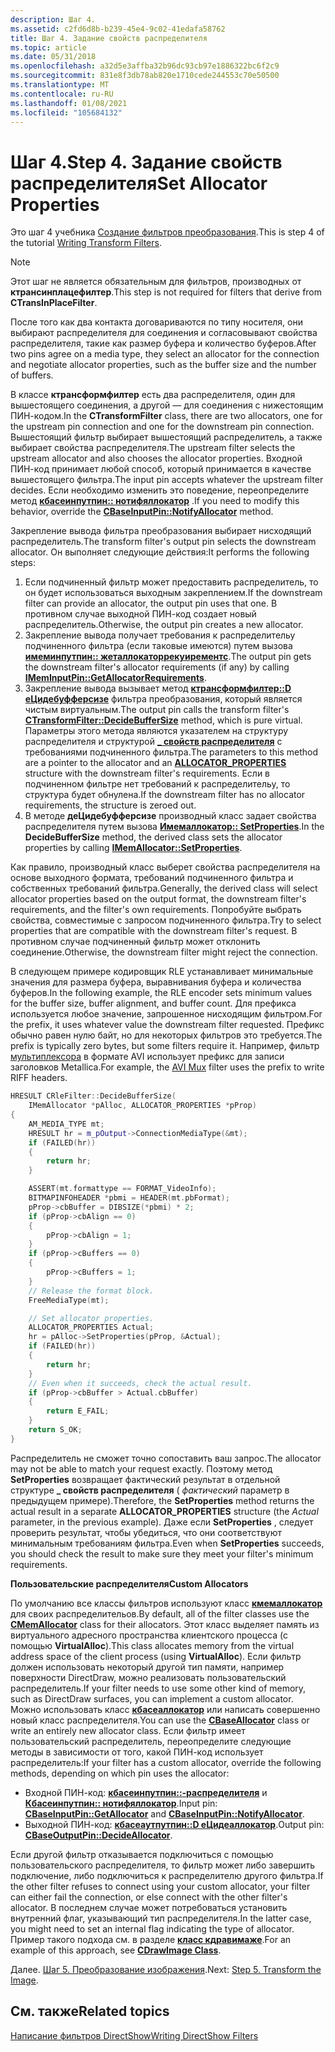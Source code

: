 ```yaml
---
description: Шаг 4.
ms.assetid: c2fd6d8b-b239-45e4-9c02-41edafa58762
title: Шаг 4. Задание свойств распределителя
ms.topic: article
ms.date: 05/31/2018
ms.openlocfilehash: a32d5e3affba32b96dc93cb97e1886322bc6f2c9
ms.sourcegitcommit: 831e8f3db78ab820e1710cede244553c70e50500
ms.translationtype: MT
ms.contentlocale: ru-RU
ms.lasthandoff: 01/08/2021
ms.locfileid: "105684132"
---
```

# <a name="step-4-set-allocator-properties"></a><span data-ttu-id="b4055-104">Шаг 4.</span><span class="sxs-lookup"><span data-stu-id="b4055-104">Step 4.</span></span> <span data-ttu-id="b4055-105">Задание свойств распределителя</span><span class="sxs-lookup"><span data-stu-id="b4055-105">Set Allocator Properties</span></span>

<span data-ttu-id="b4055-106">Это шаг 4 учебника [Создание фильтров преобразования](writing-transform-filters.md).</span><span class="sxs-lookup"><span data-stu-id="b4055-106">This is step 4 of the tutorial [Writing Transform Filters](writing-transform-filters.md).</span></span>

> [!Note]  
> <span data-ttu-id="b4055-107">Этот шаг не является обязательным для фильтров, производных от **ктрансинплацефилтер**.</span><span class="sxs-lookup"><span data-stu-id="b4055-107">This step is not required for filters that derive from **CTransInPlaceFilter**.</span></span>

 

<span data-ttu-id="b4055-108">После того как два контакта договариваются по типу носителя, они выбирают распределителя для соединения и согласовывают свойства распределителя, такие как размер буфера и количество буферов.</span><span class="sxs-lookup"><span data-stu-id="b4055-108">After two pins agree on a media type, they select an allocator for the connection and negotiate allocator properties, such as the buffer size and the number of buffers.</span></span>

<span data-ttu-id="b4055-109">В классе **ктрансформфилтер** есть два распределителя, один для вышестоящего соединения, а другой — для соединения с нижестоящим ПИН-кодом.</span><span class="sxs-lookup"><span data-stu-id="b4055-109">In the **CTransformFilter** class, there are two allocators, one for the upstream pin connection and one for the downstream pin connection.</span></span> <span data-ttu-id="b4055-110">Вышестоящий фильтр выбирает вышестоящий распределитель, а также выбирает свойства распределителя.</span><span class="sxs-lookup"><span data-stu-id="b4055-110">The upstream filter selects the upstream allocator and also chooses the allocator properties.</span></span> <span data-ttu-id="b4055-111">Входной ПИН-код принимает любой способ, который принимается в качестве вышестоящего фильтра.</span><span class="sxs-lookup"><span data-stu-id="b4055-111">The input pin accepts whatever the upstream filter decides.</span></span> <span data-ttu-id="b4055-112">Если необходимо изменить это поведение, переопределите метод [**кбасеинпутпин:: нотифяллокатор**](cbaseinputpin-notifyallocator.md) .</span><span class="sxs-lookup"><span data-stu-id="b4055-112">If you need to modify this behavior, override the [**CBaseInputPin::NotifyAllocator**](cbaseinputpin-notifyallocator.md) method.</span></span>

<span data-ttu-id="b4055-113">Закрепление вывода фильтра преобразования выбирает нисходящий распределитель.</span><span class="sxs-lookup"><span data-stu-id="b4055-113">The transform filter's output pin selects the downstream allocator.</span></span> <span data-ttu-id="b4055-114">Он выполняет следующие действия:</span><span class="sxs-lookup"><span data-stu-id="b4055-114">It performs the following steps:</span></span>

1.  <span data-ttu-id="b4055-115">Если подчиненный фильтр может предоставить распределитель, то он будет использоваться выходным закреплением.</span><span class="sxs-lookup"><span data-stu-id="b4055-115">If the downstream filter can provide an allocator, the output pin uses that one.</span></span> <span data-ttu-id="b4055-116">В противном случае выходной ПИН-код создает новый распределитель.</span><span class="sxs-lookup"><span data-stu-id="b4055-116">Otherwise, the output pin creates a new allocator.</span></span>
2.  <span data-ttu-id="b4055-117">Закрепление вывода получает требования к распределительу подчиненного фильтра (если таковые имеются) путем вызова [**имеминпутпин:: жеталлокаторрекуирементс**](/windows/desktop/api/Strmif/nf-strmif-imeminputpin-getallocatorrequirements).</span><span class="sxs-lookup"><span data-stu-id="b4055-117">The output pin gets the downstream filter's allocator requirements (if any) by calling [**IMemInputPin::GetAllocatorRequirements**](/windows/desktop/api/Strmif/nf-strmif-imeminputpin-getallocatorrequirements).</span></span>
3.  <span data-ttu-id="b4055-118">Закрепление вывода вызывает метод [**ктрансформфилтер::D еЦидебуфферсизе**](ctransformfilter-decidebuffersize.md) фильтра преобразования, который является чистым виртуальным.</span><span class="sxs-lookup"><span data-stu-id="b4055-118">The output pin calls the transform filter's [**CTransformFilter::DecideBufferSize**](ctransformfilter-decidebuffersize.md) method, which is pure virtual.</span></span> <span data-ttu-id="b4055-119">Параметры этого метода являются указателем на структуру распределителя и структурой [**\_ свойств распределителя**](/windows/win32/api/strmif/ns-strmif-allocator_properties) с требованиями подчиненного фильтра.</span><span class="sxs-lookup"><span data-stu-id="b4055-119">The parameters to this method are a pointer to the allocator and an [**ALLOCATOR\_PROPERTIES**](/windows/win32/api/strmif/ns-strmif-allocator_properties) structure with the downstream filter's requirements.</span></span> <span data-ttu-id="b4055-120">Если в подчиненном фильтре нет требований к распределительу, то структура будет обнулена.</span><span class="sxs-lookup"><span data-stu-id="b4055-120">If the downstream filter has no allocator requirements, the structure is zeroed out.</span></span>
4.  <span data-ttu-id="b4055-121">В методе **деЦидебуфферсизе** производный класс задает свойства распределителя путем вызова [**Имемаллокатор:: SetProperties**](/windows/desktop/api/Strmif/nf-strmif-imemallocator-setproperties).</span><span class="sxs-lookup"><span data-stu-id="b4055-121">In the **DecideBufferSize** method, the derived class sets the allocator properties by calling [**IMemAllocator::SetProperties**](/windows/desktop/api/Strmif/nf-strmif-imemallocator-setproperties).</span></span>

<span data-ttu-id="b4055-122">Как правило, производный класс выберет свойства распределителя на основе выходного формата, требований подчиненного фильтра и собственных требований фильтра.</span><span class="sxs-lookup"><span data-stu-id="b4055-122">Generally, the derived class will select allocator properties based on the output format, the downstream filter's requirements, and the filter's own requirements.</span></span> <span data-ttu-id="b4055-123">Попробуйте выбрать свойства, совместимые с запросом подчиненного фильтра.</span><span class="sxs-lookup"><span data-stu-id="b4055-123">Try to select properties that are compatible with the downstream filter's request.</span></span> <span data-ttu-id="b4055-124">В противном случае подчиненный фильтр может отклонить соединение.</span><span class="sxs-lookup"><span data-stu-id="b4055-124">Otherwise, the downstream filter might reject the connection.</span></span>

<span data-ttu-id="b4055-125">В следующем примере кодировщик RLE устанавливает минимальные значения для размера буфера, выравнивания буфера и количества буферов.</span><span class="sxs-lookup"><span data-stu-id="b4055-125">In the following example, the RLE encoder sets minimum values for the buffer size, buffer alignment, and buffer count.</span></span> <span data-ttu-id="b4055-126">Для префикса используется любое значение, запрошенное нисходящим фильтром.</span><span class="sxs-lookup"><span data-stu-id="b4055-126">For the prefix, it uses whatever value the downstream filter requested.</span></span> <span data-ttu-id="b4055-127">Префикс обычно равен нулю байт, но для некоторых фильтров это требуется.</span><span class="sxs-lookup"><span data-stu-id="b4055-127">The prefix is typically zero bytes, but some filters require it.</span></span> <span data-ttu-id="b4055-128">Например, фильтр [мультиплексора](avi-mux-filter.md) в формате AVI использует префикс для записи заголовков Metallica.</span><span class="sxs-lookup"><span data-stu-id="b4055-128">For example, the [AVI Mux](avi-mux-filter.md) filter uses the prefix to write RIFF headers.</span></span>


```C++
HRESULT CRleFilter::DecideBufferSize(
    IMemAllocator *pAlloc, ALLOCATOR_PROPERTIES *pProp)
{
    AM_MEDIA_TYPE mt;
    HRESULT hr = m_pOutput->ConnectionMediaType(&mt);
    if (FAILED(hr))
    {
        return hr;
    }

    ASSERT(mt.formattype == FORMAT_VideoInfo);
    BITMAPINFOHEADER *pbmi = HEADER(mt.pbFormat);
    pProp->cbBuffer = DIBSIZE(*pbmi) * 2; 
    if (pProp->cbAlign == 0)
    {
        pProp->cbAlign = 1;
    }
    if (pProp->cBuffers == 0)
    {
        pProp->cBuffers = 1;
    }
    // Release the format block.
    FreeMediaType(mt);

    // Set allocator properties.
    ALLOCATOR_PROPERTIES Actual;
    hr = pAlloc->SetProperties(pProp, &Actual);
    if (FAILED(hr)) 
    {
        return hr;
    }
    // Even when it succeeds, check the actual result.
    if (pProp->cbBuffer > Actual.cbBuffer) 
    {
        return E_FAIL;
    }
    return S_OK;
}
```



<span data-ttu-id="b4055-129">Распределитель не сможет точно сопоставить ваш запрос.</span><span class="sxs-lookup"><span data-stu-id="b4055-129">The allocator may not be able to match your request exactly.</span></span> <span data-ttu-id="b4055-130">Поэтому метод **SetProperties** возвращает фактический результат в отдельной структуре **\_ свойств распределителя** ( *фактический* параметр в предыдущем примере).</span><span class="sxs-lookup"><span data-stu-id="b4055-130">Therefore, the **SetProperties** method returns the actual result in a separate **ALLOCATOR\_PROPERTIES** structure (the *Actual* parameter, in the previous example).</span></span> <span data-ttu-id="b4055-131">Даже если **SetProperties** , следует проверить результат, чтобы убедиться, что они соответствуют минимальным требованиям фильтра.</span><span class="sxs-lookup"><span data-stu-id="b4055-131">Even when **SetProperties** succeeds, you should check the result to make sure they meet your filter's minimum requirements.</span></span>

<span data-ttu-id="b4055-132">**Пользовательские распределителя**</span><span class="sxs-lookup"><span data-stu-id="b4055-132">**Custom Allocators**</span></span>

<span data-ttu-id="b4055-133">По умолчанию все классы фильтров используют класс [**кмемаллокатор**](cmemallocator.md) для своих распределительов.</span><span class="sxs-lookup"><span data-stu-id="b4055-133">By default, all of the filter classes use the [**CMemAllocator**](cmemallocator.md) class for their allocators.</span></span> <span data-ttu-id="b4055-134">Этот класс выделяет память из виртуального адресного пространства клиентского процесса (с помощью **VirtualAlloc**).</span><span class="sxs-lookup"><span data-stu-id="b4055-134">This class allocates memory from the virtual address space of the client process (using **VirtualAlloc**).</span></span> <span data-ttu-id="b4055-135">Если фильтр должен использовать некоторый другой тип памяти, например поверхности DirectDraw, можно реализовать пользовательский распределитель.</span><span class="sxs-lookup"><span data-stu-id="b4055-135">If your filter needs to use some other kind of memory, such as DirectDraw surfaces, you can implement a custom allocator.</span></span> <span data-ttu-id="b4055-136">Можно использовать класс [**кбасеаллокатор**](cbaseallocator.md) или написать совершенно новый класс распределителя.</span><span class="sxs-lookup"><span data-stu-id="b4055-136">You can use the [**CBaseAllocator**](cbaseallocator.md) class or write an entirely new allocator class.</span></span> <span data-ttu-id="b4055-137">Если фильтр имеет пользовательский распределитель, переопределите следующие методы в зависимости от того, какой ПИН-код использует распределитель:</span><span class="sxs-lookup"><span data-stu-id="b4055-137">If your filter has a custom allocator, override the following methods, depending on which pin uses the allocator:</span></span>

-   <span data-ttu-id="b4055-138">Входной ПИН-код: [**кбасеинпутпин::-распределителя**](cbaseinputpin-getallocator.md) и [**Кбасеинпутпин:: нотифяллокатор**](cbaseinputpin-notifyallocator.md).</span><span class="sxs-lookup"><span data-stu-id="b4055-138">Input pin: [**CBaseInputPin::GetAllocator**](cbaseinputpin-getallocator.md) and [**CBaseInputPin::NotifyAllocator**](cbaseinputpin-notifyallocator.md).</span></span>
-   <span data-ttu-id="b4055-139">Выходной ПИН-код: [**кбасеаутпутпин::D еЦидеаллокатор**](cbaseoutputpin-decideallocator.md).</span><span class="sxs-lookup"><span data-stu-id="b4055-139">Output pin: [**CBaseOutputPin::DecideAllocator**](cbaseoutputpin-decideallocator.md).</span></span>

<span data-ttu-id="b4055-140">Если другой фильтр отказывается подключиться с помощью пользовательского распределителя, то фильтр может либо завершить подключение, либо подключиться к распределителю другого фильтра.</span><span class="sxs-lookup"><span data-stu-id="b4055-140">If the other filter refuses to connect using your custom allocator, your filter can either fail the connection, or else connect with the other filter's allocator.</span></span> <span data-ttu-id="b4055-141">В последнем случае может потребоваться установить внутренний флаг, указывающий тип распределителя.</span><span class="sxs-lookup"><span data-stu-id="b4055-141">In the latter case, you might need to set an internal flag indicating the type of allocator.</span></span> <span data-ttu-id="b4055-142">Пример такого подхода см. в разделе [**класс кдравимаже**](cdrawimage.md).</span><span class="sxs-lookup"><span data-stu-id="b4055-142">For an example of this approach, see [**CDrawImage Class**](cdrawimage.md).</span></span>

<span data-ttu-id="b4055-143">Далее. [Шаг 5. Преобразование изображения](step-5--transform-the-image.md).</span><span class="sxs-lookup"><span data-stu-id="b4055-143">Next: [Step 5. Transform the Image](step-5--transform-the-image.md).</span></span>

## <a name="related-topics"></a><span data-ttu-id="b4055-144">См. также</span><span class="sxs-lookup"><span data-stu-id="b4055-144">Related topics</span></span>

<dl> <dt>

[<span data-ttu-id="b4055-145">Написание фильтров DirectShow</span><span class="sxs-lookup"><span data-stu-id="b4055-145">Writing DirectShow Filters</span></span>](writing-directshow-filters.md)
</dt> </dl>

 

 



